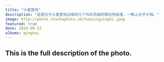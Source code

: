 ```yaml
---
title: "火星营地"
description: "这是位于火星营地边缘的几个外形风格的银白色帐篷，一晚上也不少钱。"
image: http://photo.chachaphoto.uk/huoxingyingdi.jpeg
featured: true
date: 2020-09-22
albums: qinghai
---
```


## This is the full description of the photo.
